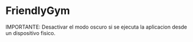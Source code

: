 # FriendlyGym
IMPORTANTE: Desactivar el modo oscuro si se ejecuta la aplicacion desde un dispositivo fisico.
